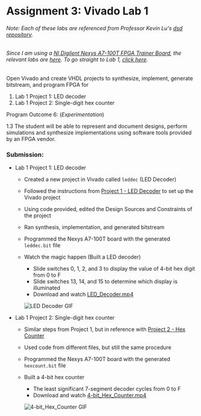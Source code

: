 # Assignment 3: Vivado Lab 1
###### Note: Each of these labs are referenced from Professor Kevin Lu's [dsd repository](https://github.com/kevinwlu/dsd).

###### Since I am using a [NI Digilent Nexys A7-100T FPGA Trainer Board](https://digilent.com/reference/programmable-logic/nexys-a7/start?redirect=1), the relevant labs are [here](https://github.com/kevinwlu/dsd/tree/master/Nexys-A7). To go straight to Lab 1, [click here](https://github.com/kevinwlu/dsd/tree/master/Nexys-A7/Lab-1).

Open Vivado and create VHDL projects to synthesize, implement, generate bitstream, and program FPGA for
1. Lab 1 Project 1: LED decoder
2. Lab 1 Project 2: Single-digit hex counter


Program Outcome 6: (*Experimentation*)

1.3 The student will be able to represent and document designs, perform simulations and synthesize implementations using software tools provided by an FPGA vendor.

### Submission:

- Lab 1 Project 1: LED decoder
	- Created a new project in Vivado called `leddec` (LED Decoder)
	- Followed the instructions from [Project 1 - LED Decoder](https://github.com/kevinwlu/dsd/tree/master/Nexys-A7/Lab-1#project-1---led-decoder) to set up the Vivado project
	- Using code provided, edited the Design Sources and Constraints of the project
	- Ran synthesis, implementation, and generated bitstream
	- Programmed the Nexys A7-100T board with the generated `leddec.bit` file
	- Watch the magic happen (Built a LED decoder)
		- Slide switches 0, 1, 2, and 3 to display the value of 4-bit hex digit from 0 to F
		- Slide switches 13, 14, and 15 to determine which display is illuminated
		- Download and watch [LED_Decoder.mp4](./LED_Decoder.mp4)
		
		![LED Decoder GIF](./LED_Decoder.gif)
	

- Lab 1 Project 2: Single-digit hex counter
	- Similar steps from Project 1, but in reference with [Project 2 - Hex Counter](https://github.com/kevinwlu/dsd/tree/master/Nexys-A7/Lab-1#project-2---hex-counter)
	- Used code from different files, but still the same procedure
	- Programmed the Nexys A7-100T board with the generated `hexcount.bit` file
	- Built a 4-bit hex counter
		- The least significant 7-segment decoder cycles from 0 to F
		- Download and watch [4-bit_Hex_Counter.mp4](./4-bit_Hex_Counter.mp4)
		
		![4-bit_Hex_Counter GIF](./4-bit_Hex_Counter.gif)
